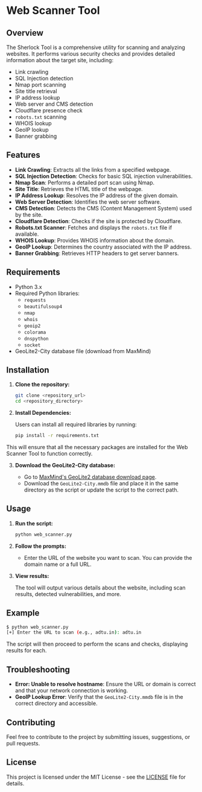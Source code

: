 # Web Scanner Tool

## Overview

The Sherlock Tool is a comprehensive utility for scanning and analyzing websites. It performs various security checks and provides detailed information about the target site, including:

- Link crawling
- SQL Injection detection
- Nmap port scanning
- Site title retrieval
- IP address lookup
- Web server and CMS detection
- Cloudflare presence check
- `robots.txt` scanning
- WHOIS lookup
- GeoIP lookup
- Banner grabbing

## Features

- **Link Crawling**: Extracts all the links from a specified webpage.
- **SQL Injection Detection**: Checks for basic SQL injection vulnerabilities.
- **Nmap Scan**: Performs a detailed port scan using Nmap.
- **Site Title**: Retrieves the HTML title of the webpage.
- **IP Address Lookup**: Resolves the IP address of the given domain.
- **Web Server Detection**: Identifies the web server software.
- **CMS Detection**: Detects the CMS (Content Management System) used by the site.
- **Cloudflare Detection**: Checks if the site is protected by Cloudflare.
- **Robots.txt Scanner**: Fetches and displays the `robots.txt` file if available.
- **WHOIS Lookup**: Provides WHOIS information about the domain.
- **GeoIP Lookup**: Determines the country associated with the IP address.
- **Banner Grabbing**: Retrieves HTTP headers to get server banners.

## Requirements

- Python 3.x
- Required Python libraries:
  - `requests`
  - `beautifulsoup4`
  - `nmap`
  - `whois`
  - `geoip2`
  - `colorama`
  - `dnspython`
  - `socket`
- GeoLite2-City database file (download from MaxMind)

## Installation

1. **Clone the repository:**

   ```bash
   git clone <repository_url>
   cd <repository_directory>
   ```

2. **Install Dependencies:**

   Users can install all required libraries by running:

   ```bash
   pip install -r requirements.txt
   ```

This will ensure that all the necessary packages are installed for the Web Scanner Tool to function correctly.

3. **Download the GeoLite2-City database:**

   - Go to [MaxMind's GeoLite2 database download page](https://dev.maxmind.com/geoip/geolite2-free-geolocation-data?lang=en).
   - Download the `GeoLite2-City.mmdb` file and place it in the same directory as the script or update the script to the correct path.

## Usage

1. **Run the script:**

   ```bash
   python web_scanner.py
   ```

2. **Follow the prompts:**

   - Enter the URL of the website you want to scan. You can provide the domain name or a full URL.

3. **View results:**

   The tool will output various details about the website, including scan results, detected vulnerabilities, and more.

## Example

```bash
$ python web_scanner.py
[+] Enter the URL to scan (e.g., adtu.in): adtu.in
```

The script will then proceed to perform the scans and checks, displaying results for each.

## Troubleshooting

- **Error: Unable to resolve hostname**: Ensure the URL or domain is correct and that your network connection is working.
- **GeoIP Lookup Error**: Verify that the `GeoLite2-City.mmdb` file is in the correct directory and accessible.

## Contributing

Feel free to contribute to the project by submitting issues, suggestions, or pull requests. 

## License

This project is licensed under the MIT License - see the [LICENSE](LICENSE) file for details.
